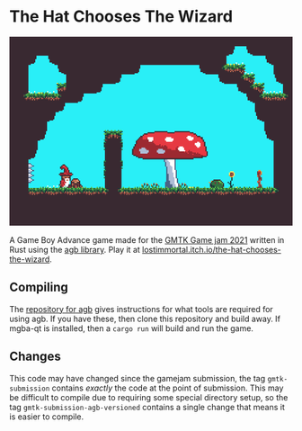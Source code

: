 # The Hat Chooses The Wizard

[![the hat chooses the wizard screenshot](screenshot.png)](https://lostimmortal.itch.io/the-hat-chooses-the-wizard)

A Game Boy Advance game made for the [GMTK Game jam 2021](https://itch.io/jam/gmtk-2021) written in Rust using the [agb library](https://github.com/corwinkuiper/agb).
Play it at [lostimmortal.itch.io/the-hat-chooses-the-wizard](https://lostimmortal.itch.io/the-hat-chooses-the-wizard).


## Compiling

The [repository for agb](https://github.com/corwinkuiper/agb) gives instructions for what tools are required for using agb.
If you have these, then clone this repository and build away.
If mgba-qt is installed, then a `cargo run` will build and run the game.

## Changes

This code may have changed since the gamejam submission, the tag `gmtk-submission` contains *exactly* the code at the point of submission.
This may be difficult to compile due to requiring some special directory setup, so the tag `gmtk-submission-agb-versioned` contains a single change that means it is easier to compile.